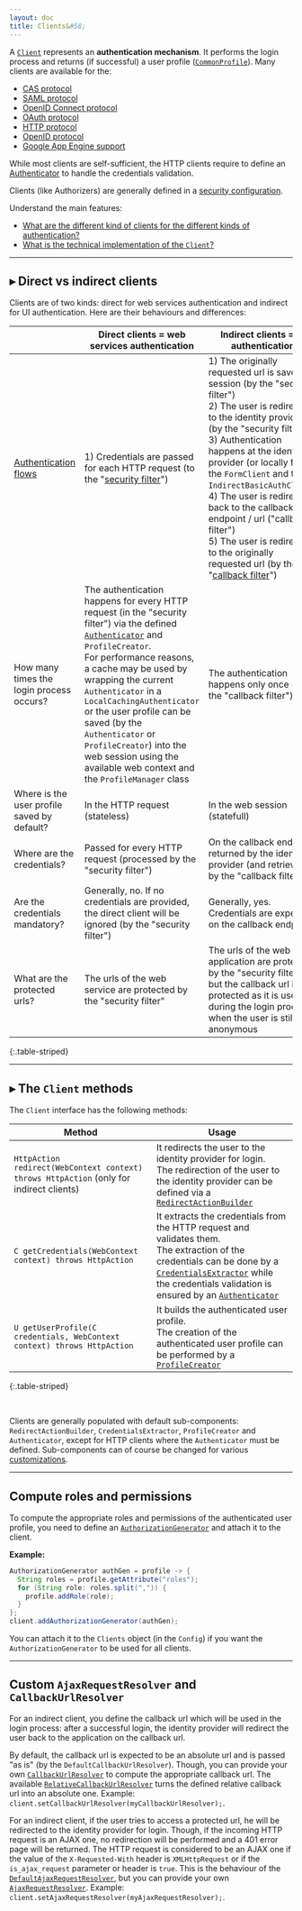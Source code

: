 ```yaml
---
layout: doc
title: Clients&#58;
---
```


A [`Client`](https://github.com/pac4j/pac4j/blob/master/pac4j-core/src/main/java/org/pac4j/core/client/Client.java) represents an **authentication mechanism**. It performs the login process and returns (if successful) a user profile ([`CommonProfile`](https://github.com/pac4j/pac4j/blob/master/pac4j-core/src/main/java/org/pac4j/core/profile/CommonProfile.java)). Many clients are available for the:

- [CAS protocol](/docs/clients/cas.html)
- [SAML protocol](/docs/clients/saml.html)
- [OpenID Connect protocol](/docs/clients/openid-connect.html)
- [OAuth protocol](/doc/clients/oauth.html)
- [HTTP protocol](/docs/clients/http.html)
- [OpenID protocol](/docs/clients/openid.html)
- [Google App Engine support](/docs/clients/google-app-engine.html)

While most clients are self-sufficient, the HTTP clients require to define an [Authenticator](/docs/authenticators.html) to handle the credentials validation.

Clients (like Authorizers) are generally defined in a [security configuration](/docs/config.html).

Understand the main features:

- [What are the different kind of clients for the different kinds of authentication?](#direct-vs-indirect-clients)
- [What is the technical implementation of the `Client`?](#the-client-methods)

---

## &#9656; Direct vs indirect clients

Clients are of two kinds: direct for web services authentication and indirect for UI authentication. Here are their behaviours and differences:

| | Direct clients = web services authentication | Indirect clients = UI authentication
|------|----------------|-----------------
| [Authentication flows](/docs/authentication-flows.html) | 1) Credentials are passed for each HTTP request (to the "[security filter](/docs/how-to-implement-pac4j-for-a-new-framework.html#a-secure-an-url)") | 1) The originally requested url is saved in session (by the "security filter")<br />2) The user is redirected to the identity provider (by the "security filter")<br />3) Authentication happens at the identity provider (or locally for the `FormClient` and the `IndirectBasicAuthClient`)<br />4) The user is redirected back to the callback endpoint / url ("callback filter")<br />5) The user is redirected to the originally requested url (by the "[callback filter](/docs/how-to-implement-pac4j-for-a-new-framework.html#b-handle-callback-for-indirect-client)") |
| How many times the login process occurs? | The authentication happens for every HTTP request (in the "security filter") via the defined [`Authenticator`](/dcos/authenticators.html) and `ProfileCreator`.<br />For performance reasons, a cache may be used by wrapping the current `Authenticator` in a `LocalCachingAuthenticator` or the user profile can be saved (by the `Authenticator` or `ProfileCreator`) into the web session using the available web context and the `ProfileManager` class | The authentication happens only once (in the "callback filter") |
| Where is the user profile saved by default? | In the HTTP request  (stateless) | In the web session (statefull) |
| Where are the credentials? | Passed for every HTTP request (processed by the "security filter") | On the callback endpoint returned by the identity provider (and retrieved by the "callback filter") |
| Are the credentials mandatory? | Generally, no. If no credentials are provided, the direct client will be ignored (by the "security filter") | Generally, yes. Credentials are expected on the callback endpoint |
| What are the protected urls? | The urls of the web service are protected by the "security filter" | The urls of the web application are protected by the "security filter", but the callback url is not protected as it is used during the login process when the user is still anonymous |
{:.table-striped}

---

## &#9656; The `Client` methods

The `Client` interface has the following methods:

| Method | Usage |
|--------|-------|
| `HttpAction redirect(WebContext context) throws HttpAction` (only for indirect clients) | It redirects the user to the identity provider for login.<br />The redirection of the user to the identity provider can be defined via a [`RedirectActionBuilder`](https://github.com/pac4j/pac4j/blob/master/pac4j-core/src/main/java/org/pac4j/core/redirect/RedirectActionBuilder.java) |
| `C getCredentials(WebContext context) throws HttpAction` | It extracts the credentials from the HTTP request and validates them.<br />The extraction of the credentials can be done by a [`CredentialsExtractor`](https://github.com/pac4j/pac4j/blob/master/pac4j-core/src/main/java/org/pac4j/core/credentials/extractor/CredentialsExtractor.java) while the credentials validation is ensured by an [`Authenticator`](https://github.com/pac4j/pac4j/blob/master/pac4j-core/src/main/java/org/pac4j/core/credentials/authenticator/Authenticator.java) |
| `U getUserProfile(C credentials, WebContext context) throws HttpAction` | It builds the authenticated user profile.<br />The creation of the authenticated user profile can be performed by a [`ProfileCreator`](https://github.com/pac4j/pac4j/blob/master/pac4j-core/src/main/java/org/pac4j/core/profile/creator/ProfileCreator.java) |
{:.table-striped}

<br />

Clients are generally populated with default sub-components: `RedirectActionBuilder`, `CredentialsExtractor`, `ProfileCreator` and `Authenticator`, except for HTTP clients where the `Authenticator` must be defined. Sub-components can of course be changed for various [customizations](/docs/customizations.html).

---

## Compute roles and permissions

To compute the appropriate roles and permissions of the authenticated user profile, you need to define an [`AuthorizationGenerator`](https://github.com/pac4j/pac4j/blob/master/pac4j-core/src/main/java/org/pac4j/core/authorization/generator/AuthorizationGenerator.java) and attach it to the client.

**Example:**

```java
AuthorizationGenerator authGen = profile -> {
  String roles = profile.getAttribute("roles");
  for (String role: roles.split(",")) {
    profile.addRole(role);
  }
};
client.addAuthorizationGenerator(authGen);
```

You can attach it to the `Clients` object (in the `Config`) if you want the `AuthorizationGenerator` to be used for all clients.

---

## Custom `AjaxRequestResolver` and `CallbackUrlResolver`

For an indirect client, you define the callback url which will be used in the login process: after a successful login, the identity provider will redirect the user back to the application on the callback url.

By default, the callback url is expected to be an absolute url and is passed "as is" (by the `DefaultCallbackUrlResolver`). Though, you can provide your own [`CallbackUrlResolver`](https://github.com/pac4j/pac4j/blob/master/pac4j-core/src/main/java/org/pac4j/core/http/CallbackUrlResolver.java) to compute the appropriate callback url. The available [`RelativeCallbackUrlResolver`](https://github.com/pac4j/pac4j/blob/master/pac4j-core/src/main/java/org/pac4j/core/http/RelativeCallbackUrlResolver.java) turns the defined relative callback url into an absolute one. Example: `client.setCallbackUrlResolver(myCallbackUrlResolver);`.

For an indirect client, if the user tries to access a protected url, he will be redirected to the identity provider for login. Though, if the incoming HTTP request is an AJAX one, no redirection will be performed and a 401 error page will be returned. The HTTP request is considered to be an AJAX one if the value of the `X-Requested-With` header is `XMLHttpRequest` or if the `is_ajax_request` parameter or header is `true`. This is the behaviour of the [`DefaultAjaxRequestResolver`](https://github.com/pac4j/pac4j/blob/master/pac4j-core/src/main/java/org/pac4j/core/http/DefaultAjaxRequestResolver.java), but you can provide your own [`AjaxRequestResolver`](https://github.com/pac4j/pac4j/blob/master/pac4j-core/src/main/java/org/pac4j/core/http/AjaxRequestResolver.java). Example: `client.setAjaxRequestResolver(myAjaxRequestResolver);`.
